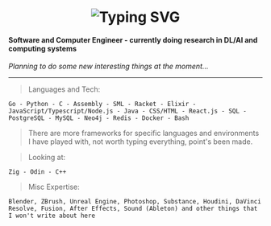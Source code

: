 <div align="center">
    <h1>
        <img src="https://readme-typing-svg.herokuapp.com?font=Jetbrains+mono&size=40&duration=3000&color=33FF33&center=true&vCenter=true&width=435&lines=Hey..+...;stop+lurking+here;" alt="Typing SVG"/>
    </h1>
</div>

#### **Software and Computer Engineer - currently doing research in DL/AI and computing systems**
*Planning to do some new interesting things at the moment...*

<hr>

>Languages and Tech:

`Go - Python - C - Assembly - SML - Racket - Elixir - JavaScript/Typescript/Node.js - Java - CSS/HTML - React.js - SQL - PostgreSQL - MySQL - Neo4j - Redis - Docker - Bash`

>There are more frameworks for specific languages and environments I have played with, not worth typing everything, point's been made.

>Looking at:

`Zig - Odin - C++`

>Misc Expertise:

`Blender, ZBrush, Unreal Engine, Photoshop, Substance, Houdini, DaVinci Resolve, Fusion, After Effects, Sound (Ableton) and other things that I won't write about here`

<!---
Mirenk0/Mirenk0 is a ✨ special ✨ repository because its `README.md` (this file) appears on your GitHub profile.
You can click the Preview link to take a look at your changes.
--->
